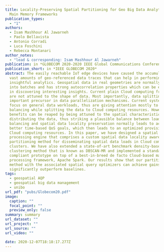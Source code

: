 ```yaml
---
title: Locality-Preserving Spatial Partitioning for Geo Big Data Analytics in
  Main Memory Frameworks
publication_types:
  - "1"
authors:
  - Isam Mashhour Al Jawarneh
  - Paolo Bellavista
  - Antonio Corradi
  - Luca Foschini
  - Rebecca Montanari
author_notes:
  - "lead & corresponding: Isam Mashhour Al Jawarneh"
publication: in *GLOBECOM 2020-2020 IEEE Global Communications Conference*
publication_short: in *IEEE GLOBECOM 2020*
abstract: The easily reachable IoT edge devices have caused the accumulation of
  vast amounts of geo-referenced data traces that can help in performing deep
  insightful analytics. Geospatial data in real geometries are normally clumped
  into batches and has strong autocorrelation properties which can be exploited
  in discovering interesting insights. Current plain Cloud computing frameworks
  are not attuned to the shape of data. Most importantly, data splitting is an
  important precursor in data parallelization mechanisms. Current systems mostly
  focus on general data workloads, thus are giving attention mostly to load
  balancing while splitting the data to Cloud computing resources. However, many
  benefits can be reaped by being attuned to the spatial characteristics while
  distributing the data, thus striking a plausible balance between load
  balancing and spatial data locality preservation normally leads to achieving
  better time-based QoS goals, which then leads to an optimized provisioning of
  Cloud computing resources. In this paper, we have designed a spatial batch
  processing engine that comprises a custom spatial data locality aware
  partitioning method for disseminating spatial data loads in Cloud computing
  clusters. We have also extended a state-of-art benchmark density-based
  clustering method that is known as DBSCAN-MR and implemented a standard
  compliant prototype on top of a best-in-breed de facto Cloud-based main memory
  processing framework, Apache Spark. Our results show that our partitioning
  method with the associated spatial query optimizers can achieve gains that
  significantly outperform baselines.
tags:
  - geospatial AQP
  - geospatial big data management
  - unibo
url_pdf: "pubs/Globecom20.pdf"
image:
  caption: ""
  focal_point: ""
  preview_only: false
summary: summary
url_dataset: ""
url_project: ""
url_source: ""
url_video: ""

date: 2020-12-07T18:18:17.277Z
---
```

